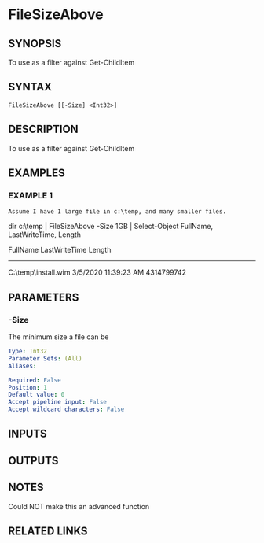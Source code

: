 ﻿---
external help file: PoshFunctions-help.xml
Module Name: poshfunctions
online version:
schema: 2.0.0
---

# FileSizeAbove

## SYNOPSIS
To use as a filter against Get-ChildItem

## SYNTAX

```
FileSizeAbove [[-Size] <Int32>]
```

## DESCRIPTION
To use as a filter against Get-ChildItem

## EXAMPLES

### EXAMPLE 1
```
Assume I have 1 large file in c:\temp, and many smaller files.
```

dir c:\temp | FileSizeAbove -Size 1GB | Select-Object FullName, LastWriteTime, Length

FullName            LastWriteTime            Length
--------            -------------            ------
C:\temp\install.wim 3/5/2020 11:39:23 AM 4314799742

## PARAMETERS

### -Size
The minimum size a file can be

```yaml
Type: Int32
Parameter Sets: (All)
Aliases:

Required: False
Position: 1
Default value: 0
Accept pipeline input: False
Accept wildcard characters: False
```

## INPUTS

## OUTPUTS

## NOTES
Could NOT make this an advanced function

## RELATED LINKS
